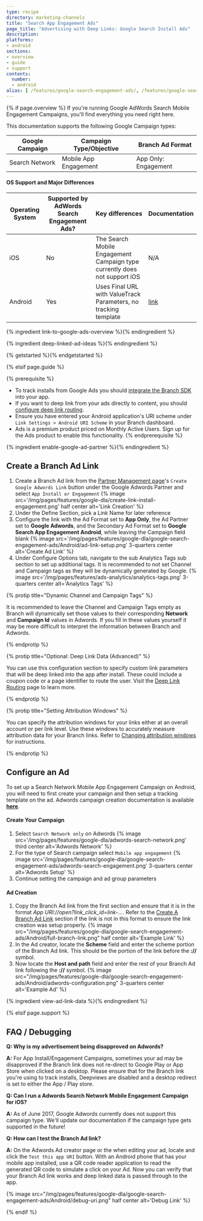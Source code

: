 ```yaml
---
type: recipe
directory: marketing-channels
title: "Search App Engagement Ads"
page_title: "Advertising with Deep Links: Google Search Install Ads"
description:
platforms:
- android
sections:
- overview
- guide
- support
contents:
  number:
  - android
alias: [ /features/google-search-engagement-ads/, /features/google-search-engagement-ads/overview/, /features/google-search-engagement-ads/guide/android/, /features/google-search-engagement-ads/support/ ]
---
```


{% if page.overview %}
If you're running Google AdWords Search Mobile Engagement Campaigns, you'll find everything you need right here.

This documentation supports the following Google Campaign types:

Google Campaign | Campaign Type/Objective | Branch Ad Format
--- | --- | ---
Search Network | Mobile App Engagement | App Only: Engagement

#### OS Support and Major Differences

Operating System | Supported by AdWords Search Engagement Ads? | Key differences | Documentation
--- | --- | --- | ---
iOS | No | The Search Mobile Engagement Campaign type currently does not support iOS | N/A
Android | Yes | Uses Final URL with ValueTrack Parameters, no tracking template |  [link]({{base.url}}/marketing-channels/google-search-engagement-ads/guide/android)

{% ingredient link-to-google-ads-overview %}{% endingredient %}

{% ingredient deep-linked-ad-ideas %}{% endingredient %}

{% getstarted %}{% endgetstarted %}

{% elsif page.guide %}

{% prerequisite %}
- To track installs from Google Ads you should [integrate the Branch SDK]({{base.url}}/getting-started/sdk-integration-guide) into your app.
- If you want to deep link from your ads directly to content, you should [configure deep link routing]({{base.url}}/getting-started/deep-link-routing).
- Ensure you have entered your Android application's URI scheme under `Link Settings > Android URI Scheme` in your Branch dashboard.
- Ads is a premium product priced on Monthly Active Users. Sign up for the Ads product to enable this functionality.
{% endprerequisite %}

{% ingredient enable-google-ad-partner %}{% endingredient %}

## Create a Branch Ad Link

1. Create a Branch Ad link from the [Partner Management page](https://dashboard.branch.io/ads/partner-management)'s `Create Google Adwords Link` button under the Google Adwords Partner and select `App Install or Engagement`
{% image src='/img/pages/features/google-dla/create-link-install-engagement.png' half center alt='Link Creation' %}
1. Under the Define Section, pick a Link Name for later reference
1. Configure the link with the Ad Format set to **App Only**, the Ad Partner set to **Google Adwords**, and the Secondary Ad Format set to **Google Search App Engagement Android**, while leaving the Campaign field blank
{% image src='/img/pages/features/google-dla/google-search-engagement-ads/Android/ad-link-setup.png' 3-quarters center alt='Create Ad Link' %}
1. Under Configure Options tab, navigate to the sub Analytics Tags sub section to set up additional tags. It is recommended to not set Channel and Campaign tags as they will be dynamically generated by Google.
{% image src='/img/pages/features/ads-analytics/analytics-tags.png' 3-quarters center alt='Analytics Tags' %}

{% protip title="Dynamic Channel and Campaign Tags" %}

It is recommended to leave the Channel and Campaign Tags empty as Branch will dynamically set those values to their corresponding **Network** and **Campaign Id** values in Adwords. If you fill in these values yourself it may be more difficult to interpret the information between Branch and Adwords.

{% endprotip %}

{% protip title="Optional: Deep Link Data (Advanced)" %}

You can use this configuration section to specify custom link parameters that will be deep linked into the app after install. These could include a coupon code or a page identifier to route the user. Visit the [Deep Link Routing]({{base.url}}/getting-started/deep-link-routing) page to learn more.

{% endprotip %}

{% protip title="Setting Attribution Windows" %}

You can specify the attribution windows for your links either at an overall account or per link level. Use these windows to accurately measure attribution data for your Branch links. Refer to [Changing attribution windows]({{base.url}}/marketing-channels/ad-network-integrations/advanced/#changing-attribution-windows) for instructions.

{% endprotip %}

## Configure an Ad

To set up a Search Network Mobile App Engagement Campaign on Android, you will need to first create your campaign and then setup a tracking template on the ad. Adwords campaign creation documentation is available **[here](https://support.google.com/adwords/answer/6310671?hl=en)**.

#### Create Your Campaign

1. Select `Search Network only` on Adwords
{% image src='/img/pages/features/google-dla/adwords-search-network.png' third center alt='Adwords Network' %}
1. For the type of Search campaign select `Mobile app engagement`
{% image src='/img/pages/features/google-dla/google-search-engagement-ads/adwords-search-engagement.png' 3-quarters center alt='Adwords Setup' %}
1. Continue setting the campaign and ad group parameters

#### Ad Creation

1. Copy the Branch Ad link from the first section and ensure that it is in the format _App URI://open?link_click_id=link-..._. Refer to the [Create A Branch Ad Link]({{base.url}}/marketing-channels/google-search-engagement-ads/android/#create-a-branch-ad-link) section if the link is not in this format to ensure the link creation was setup properly.
{% image src="/img/pages/features/google-dla/google-search-engagement-ads/Android/full-branch-link.png" half center alt='Example Link' %}
1. In the Ad creator, locate the **Scheme** field and enter the scheme portion of the Branch Ad link. This should be the portion of the link before the **://** symbol.
1. Now locate the **Host and path** field and enter the rest of your Branch Ad link following the **://** symbol.
{% image src="/img/pages/features/google-dla/google-search-engagement-ads/Android/adwords-configuration.png" 3-quarters center alt='Example Ad' %}

{% ingredient view-ad-link-data %}{% endingredient %}

{% elsif page.support %}

## FAQ / Debugging

**Q: Why is my advertisement being disapproved on Adwords?**

**A:** For App Install/Engagement Campaigns, sometimes your ad may be disapproved if the Branch link does not re-direct to Google Play or App Store when clicked on a desktop. Please ensure that for the Branch link you're using to track installs, Deepviews are disabled and a desktop redirect is set to either the App / Play store.

**Q: Can I run a Adwords Search Network Mobile Engagement Campaign for iOS?**

**A:** As of June 2017, Google Adwords currently does not support this campaign type. We'll update our documentation if the campaign type gets supported in the future!

**Q: How can I test the Branch Ad link?**

**A:** On the Adwords Ad creator page or the when editing your ad, locate and click the `Test this app URI` button. With an Android phone that has your mobile app installed, use a QR code reader application to read the generated QR code to simulate a click on your Ad. Now you can verify that your Branch Ad link works and deep linked data is passed through to the app.

{% image src="/img/pages/features/google-dla/google-search-engagement-ads/Android/debug-uri.png" half center alt='Debug Link' %}

{% endif %}
